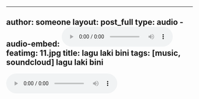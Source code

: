 ---
 author: someone
 layout: post_full
 type: audio
-audio-embed: <audio autoplay controls> <source src="music/kalimba.ogg">  </audio>
 featimg: 11.jpg
 title: lagu laki bini
 tags: [music, soundcloud]
lagu laki bini
 --
 <html>
 <head>
 <title>|music</title>
 </head>
 <body>
 <audio autoplay controls> <source src="music/kalimba.ogg">  </audio>
 </body>
 </html>
